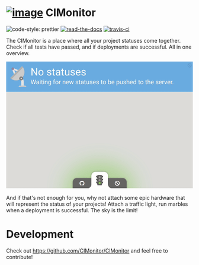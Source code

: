 # [![image](https://avatars2.githubusercontent.com/u/18479455?s=60&v=4)](https://cimonitor.readthedocs.io) CIMonitor

![code-style: prettier](https://img.shields.io/badge/code_style-prettier-ff69b4.svg)
[![read-the-docs](https://readthedocs.org/projects/cimonitor/badge/?version=latest)](https://cimonitor.readthedocs.io)
[![travis-ci](https://travis-ci.org/CIMonitor/CIMonitor.svg?branch=master)](https://travis-ci.org/CIMonitor/CIMonitor)

The CIMonitor is a place where all your project statuses come together.
Check if all tests have passed, and if deployments are successful. All
in one overview.

![](images/dashboard.gif)

And if that's not enough for you, why not attach some epic hardware
that will represent the status of your projects! Attach a traffic
light, run marbles when a deployment is successful. The sky is the
limit!

# Development

Check out https://github.com/CIMonitor/CIMonitor and feel free to contribute!
